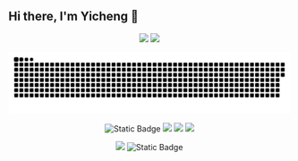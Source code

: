 ## Hi there, I'm Yicheng 👋 

<p align="center">
  <img src="https://github-readme-streak-stats.herokuapp.com/?user=hackeryang" />
  <img src="https://github-profile-trophy.vercel.app/?username=lingtaolf&row=2&column=3&title=Commit,PR,Stars,Followers,Issue,Repo&theme=oldie" />
</p>

<p align="center">
  <img src="https://raw.githubusercontent.com/hackeryang/hackeryang/output/github-contribution-grid-snake.svg" />
</p>

<p align="center">
  <img alt="Static Badge" src="https://img.shields.io/badge/ISFP-oringe">
  <img src="https://img.shields.io/badge/Telegram-%40yakesniper-yellow"/>
  <img src="https://img.shields.io/badge/Game-GTA5-red"/>
  <img src=https://img.shields.io/badge/Email-375446972%40qq.com-green/>
</p>    
<p align="center">
  <img src="https://img.shields.io/badge/FocusOn-Database%20%26%20BigData-yellow"/>
  <img alt="Static Badge" src="https://img.shields.io/badge/IDE-Intellij IDEA-blue">
</p>

<!--
**hackeryang/hackeryang** is a ✨ _special_ ✨ repository because its `README.md` (this file) appears on your GitHub profile.

Here are some ideas to get you started:

- 🔭 I’m currently working on ...
- 🌱 I’m currently learning ...
- 👯 I’m looking to collaborate on ...
- 🤔 I’m looking for help with ...
- 💬 Ask me about ...
- 📫 How to reach me: ...
- 😄 Pronouns: ...
- ⚡ Fun fact: ...
-->
